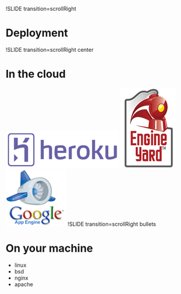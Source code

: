 !SLIDE transition=scrollRight
# Deployment #
!SLIDE transition=scrollRight center
# In the cloud #
!['heroku'](heroku.png)
!['heroku'](engine-yard-logo.jpg)
!['heroku'](google-app-engine-logo.png)
!SLIDE transition=scrollRight bullets
# On your machine #
* linux
* bsd
* nginx
* apache
